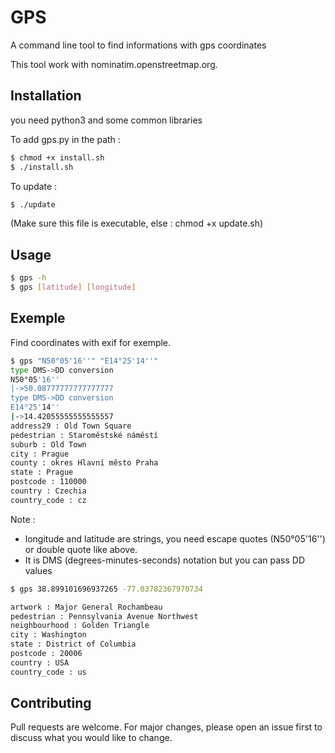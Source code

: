 # GPS

A command line tool to find informations with gps coordinates

This tool work with nominatim.openstreetmap.org.

## Installation

you need python3 and some common libraries

To add gps.py in the path :
```bash
$ chmod +x install.sh
$ ./install.sh
```
To update :
```bash
$ ./update 
```
(Make sure this file is executable, else : chmod +x update.sh)

## Usage
```bash
$ gps -h
$ gps [latitude] [longitude]
```


## Exemple

Find coordinates with exif for exemple.

```bash
$ gps "N50°05'16''" "E14°25'14''"
type DMS->DD conversion
N50°05'16''
|->50.08777777777777777
type DMS->DD conversion
E14°25'14''
|->14.42055555555555557
address29 : Old Town Square
pedestrian : Staroměstské náměstí
suburb : Old Town
city : Prague
county : okres Hlavní město Praha
state : Prague
postcode : 110000
country : Czechia
country_code : cz
```

Note : 
 - longitude and latitude are strings, you need escape quotes (N50°05\'16\'\') or double quote like above.
 - It is DMS (degrees-minutes-seconds) notation but you can pass DD values

```bash
$ gps 38.899101696937265 -77.03782367970734

artwork : Major General Rochambeau
pedestrian : Pennsylvania Avenue Northwest
neighbourhood : Golden Triangle
city : Washington
state : District of Columbia
postcode : 20006
country : USA
country_code : us
```

## Contributing
Pull requests are welcome. For major changes, please open an issue first to discuss what you would like to change.

